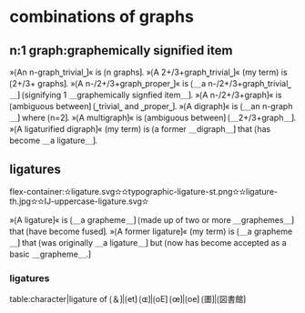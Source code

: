 # combinations of graphs

## n:1 graph:graphemically signified item 

»⟮An n-graph⎵trivial⎵⟯« is ⟮n graphs⟯.
»⟮A 2+/3+graph⎵trivial⎵⟯« (my term) is ⟮2+/3+ graphs⟯.
»⟮A n-/2+/3+graph⎵proper⎵⟯« is ⟮＿a n-/2+/3+graph⎵trivial⎵＿⟯ ⟮signifying 1 ＿graphemically signfied item＿⟯.
»⟮A n-/2+/3+graph⟯« is ⟮ambiguous between⟯ ⟮⎵trivial⎵ and ⎵proper⎵⟯.
»⟮A digraph⟯« is ⟮＿an n-graph＿⟯ where ⟮n=2⟯.
»⟮A multigraph⟯« is ⟮ambiguous between⟯ ⟮＿2+/3+graph＿⟯.
»⟮A ligaturified digraph⟯« (my term) is ⟮a former ＿digraph＿⟯ that ⟮has become ＿a ligature＿⟯.

## ligatures

flex-container:✫ligature.svg✫✫typographic-ligature-st.png✫✫ligature-th.jpg✫✫IJ-uppercase-ligature.svg✫


»⟮A ligature⟯« is ⟮＿a grapheme＿⟯ ⟮made up of two or more ＿graphemes＿⟯ that ⟮have become fused⟯.
»⟮A former ligature⟯« (my term) is ⟮＿a grapheme＿⟯ that ⟮was originally ＿a ligature＿⟯ but ⟮now has become accepted as a basic ＿grapheme＿.⟯

### ligatures

table:character|ligature of
⟮＆⟯|⟮et⟯
⟮ɶ⟯|⟮oE⟯
⟮œ⟯|⟮oe⟯
⟮圕⟯|⟮図書館⟯ 